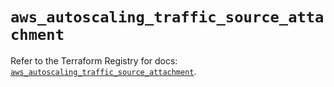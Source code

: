 # `aws_autoscaling_traffic_source_attachment`

Refer to the Terraform Registry for docs: [`aws_autoscaling_traffic_source_attachment`](https://registry.terraform.io/providers/hashicorp/aws/5.39.1/docs/resources/autoscaling_traffic_source_attachment).
